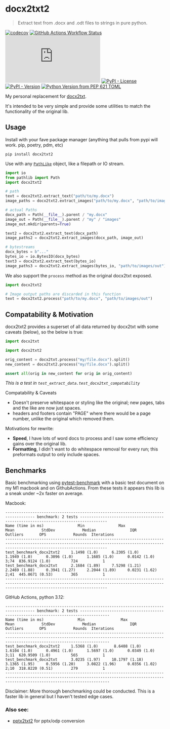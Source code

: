 # docx2txt2

> Extract text from .docx and .odt files to strings in pure python.

[![codecov](https://codecov.io/gh/GitToby/docx2txt2/graph/badge.svg?token=12KF8ARYVZ)](https://codecov.io/gh/GitToby/docx2txt2)
[![GitHub Actions Workflow Status](https://img.shields.io/github/actions/workflow/status/GitToby/docx2txt2/lint-and-test.yaml)](https://github.com/GitToby/docx2txt2/actions/workflows/lint-and-test.yaml)
[![GitHub file size in bytes](https://img.shields.io/github/size/GitToby/docx2txt2/src%2Fdocx2txt2%2F__init__.py)](https://github.com/GitToby/docx2txt2/blob/master/src/docx2txt2/__init__.py)
[![PyPI - License](https://img.shields.io/pypi/l/docx2txt2)](https://github.com/GitToby/docx2txt2/blob/master/LICENSE.txt)
[![PyPI - Version](https://img.shields.io/pypi/v/docx2txt2)](https://pypi.org/project/docx2txt2/)
[![Python Version from PEP 621 TOML](https://img.shields.io/python/required-version-toml?tomlFilePath=https%3A%2F%2Fraw.githubusercontent.com%2FGitToby%2Fdocx2txt2%2Fmaster%2Fpyproject.toml)](https://pypi.org/project/docx2txt2/)

My personal replacement for [docx2txt](https://github.com/ankushshah89/python-docx2txt).

It's intended to be very simple and provide some utilities to match the functionality of the original lib.


## Usage

Install with your fave package manager (anything that pulls from pypi will work. pip, poetry, pdm, etc)

```
pip install docx2txt2
```

Use with any [`PathLike`](https://docs.python.org/3/library/os.html#os.PathLike) object, like a filepath or IO stream.

```python
import io
from pathlib import Path
import docx2txt2

# path
text = docx2txt2.extract_text("path/to/my.docx")
image_paths = docx2txt2.extract_images("path/to/my.docx", "path/to/images/out")

# actual Paths
docx_path = Path(__file__).parent / "my.docx"
image_out = Path(__file__).parent / "my" / "images"
image_out.mkdir(parents=True)

text2 = docx2txt2.extract_text(docx_path)
image_paths2 = docx2txt2.extract_images(docx_path, image_out)

# bytestreams
docx_bytes = b"..."
bytes_io = io.BytesIO(docx_bytes)
text3 = docx2txt2.extract_text(bytes_io)
image_paths3 = docx2txt2.extract_images(bytes_io, "path/to/images/out")
```

We also support the `process` method as the original docx2txt exposed.

```python
import docx2txt2

# Image output paths are discarded in this function
text = docx2txt2.process("path/to/my.docx", "path/to/images/out")
```

## Compatability & Motivation

docx2txt2 provides a superset of all data returned by docx2txt with some caveats (below), so the below is true:

```python
import docx2txt

import docx2txt2

orig_content = docx2txt.process("my/file.docx").split()
new_content = docx2txt2.process("my/file.docx").split()

assert all(orig in new_content for orig in orig_content)
```

_This is a test in `test_extract_data.test_docx2txt_compatability`_


Compatability & Caveats

- Doesn't preserve whitespace or styling like the original; new pages, tabs and the like are now just spaces.
- headers and footers contain "PAGE" where there would be a page number, unlike the original which removed them.


Motivations for rewrite:

- **Speed**, I have lots of word docs to process and I saw some efficiency gains over the original lib.
- **Formatting**, I didn't want to do whitespace removal for every run; this preformats output to only include spaces.

## Benchmarks

Basic benchmarking using [pytest-benchmark](https://pytest-benchmark.readthedocs.io) with a basic test document on my M1 macbook and on GithubActions.
From these tests it appears this lib is a sneak under ~2x faster on average.

Macbook:

```
----------------------------------------------------------------------------------- benchmark: 2 tests ----------------------------------------------------------------------------------
Name (time in ms)               Min               Max              Mean            StdDev            Median               IQR            Outliers       OPS            Rounds  Iterations
-----------------------------------------------------------------------------------------------------------------------------------------------------------------------------------------
test_benchmark_docx2txt2     1.1498 (1.0)      6.2305 (1.0)      1.1949 (1.0)      0.3096 (1.0)      1.1685 (1.0)      0.0142 (1.0)          3;74  836.9124 (1.0)         724           1
test_benchmark_docx2txt      2.1684 (1.89)     7.5298 (1.21)     2.2469 (1.88)     0.3941 (1.27)     2.2044 (1.89)     0.0231 (1.62)         2;41  445.0671 (0.53)        365           1
-----------------------------------------------------------------------------------------------------------------------------------------------------------------------------------------
```

GitHub Actions, python 3.12:

```
----------------------------------------------------------------------------------- benchmark: 2 tests -----------------------------------------------------------------------------------
Name (time in ms)               Min                Max              Mean            StdDev            Median               IQR            Outliers       OPS            Rounds  Iterations
------------------------------------------------------------------------------------------------------------------------------------------------------------------------------------------
test_benchmark_docx2txt2     1.5368 (1.0)       8.6408 (1.0)      1.6104 (1.0)      0.4961 (1.0)      1.5697 (1.0)      0.0349 (1.0)          3;11  620.9509 (1.0)         565           1
test_benchmark_docx2txt      3.0235 (1.97)     10.1797 (1.18)     3.1365 (1.95)     0.5956 (1.20)     3.0822 (1.96)     0.0356 (1.02)         2;10  318.8220 (0.51)        279           1
------------------------------------------------------------------------------------------------------------------------------------------------------------------------------------------
```

Disclaimer: More thorough benchmarking could be conducted. This is a faster lib in general but I haven't tested edge cases.


### Also see:
*  [pptx2txt2](https://github.com/GitToby/pptx2txt2) for pptx/odp conversion
